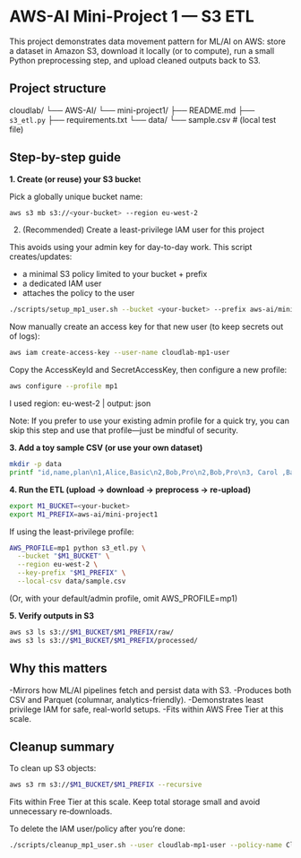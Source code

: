 # AWS-AI Mini-Project 1 — S3 ETL 
 
This project demonstrates data movement pattern for ML/AI on AWS: store a dataset in Amazon S3, download it locally (or to compute), run a small Python preprocessing step, and upload cleaned outputs back to S3.

## Project structure

cloudlab/
    └── AWS-AI/
        └── mini-project1/
            ├── README.md
            ├── `s3_etl.py`
            ├── requirements.txt
            └── data/
                └── sample.csv # (local test file)

## Step-by-step guide

**1. Create (or reuse) your S3 bucke**t

Pick a globally unique bucket name:

```bash
aws s3 mb s3://<your-bucket> --region eu-west-2
```
2. (Recommended) Create a least-privilege IAM user for this project
 
This avoids using your admin key for day-to-day work. This script creates/updates:
- a minimal S3 policy limited to your bucket + prefix
- a dedicated IAM user
- attaches the policy to the user

```bash
./scripts/setup_mp1_user.sh --bucket <your-bucket> --prefix aws-ai/mini-project1 --region eu-west-2
```

Now manually create an access key for that new user (to keep secrets out of logs):

```bash
aws iam create-access-key --user-name cloudlab-mp1-user
```

Copy the AccessKeyId and SecretAccessKey, then configure a new profile:

```bash
aws configure --profile mp1
```
I used  region: eu-west-2  |  output: json

Note: If you prefer to use your existing admin profile for a quick try, you can skip this step and use that profile—just be mindful of security.

**3. Add a toy sample CSV (or use your own dataset)**

```bash
mkdir -p data
printf "id,name,plan\n1,Alice,Basic\n2,Bob,Pro\n2,Bob,Pro\n3, Carol ,Basic\n" > data/sample.csv
```

**4. Run the ETL (upload → download → preprocess → re-upload)**

```bash
export M1_BUCKET=<your-bucket>
export M1_PREFIX=aws-ai/mini-project1
```

If using the least-privilege profile:

```bash
AWS_PROFILE=mp1 python s3_etl.py \
  --bucket "$M1_BUCKET" \
  --region eu-west-2 \
  --key-prefix "$M1_PREFIX" \
  --local-csv data/sample.csv
```

(Or, with your default/admin profile, omit AWS_PROFILE=mp1)

**5. Verify outputs in S3**

```bash
aws s3 ls s3://$M1_BUCKET/$M1_PREFIX/raw/
aws s3 ls s3://$M1_BUCKET/$M1_PREFIX/processed/
```

## Why this matters

-Mirrors how ML/AI pipelines fetch and persist data with S3.
-Produces both CSV and Parquet (columnar, analytics-friendly).
-Demonstrates least privilege IAM for safe, real-world setups.
-Fits within AWS Free Tier at this scale.

## Cleanup summary

To clean up S3 objects:

```bash
aws s3 rm s3://$M1_BUCKET/$M1_PREFIX --recursive
```
Fits within Free Tier at this scale. Keep total storage small and avoid unnecessary re‑downloads.

To delete the IAM user/policy after you’re done:

```bash
./scripts/cleanup_mp1_user.sh --user cloudlab-mp1-user --policy-name CloudLabS3MiniProjAccess
```
